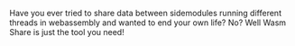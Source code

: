 Have you ever tried to share data between sidemodules running different threads in webassembly and wanted to end your own life? No?
Well Wasm Share is just the tool you need!